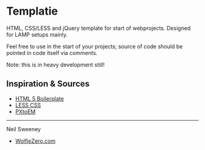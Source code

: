 Templatie
=========

HTML, CSS/LESS and jQuery template for start of webprojects. Designed for LAMP
setups mainly. 

Feel free to use in the start of your projects; source of code should be pointed
in code itself via comments.

Note: this is in heavy development still!

Inspiration & Sources
---------------------
- [HTML 5 Boilerplate](http://html5boilerplate.com/)
- [LESS CSS](http://lesscss.org/)
- [PXtoEM](http://pxtoem.com/)


---

Neil Sweeney
- [WolfieZero.com](http://wolfiezero.com/)